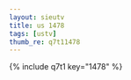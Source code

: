 ```yaml
--- 
layout: sieutv
title: us 1478
tags: [ustv]
thumb_re: q7t11478
---
```

{% include q7t1 key="1478" %} 
